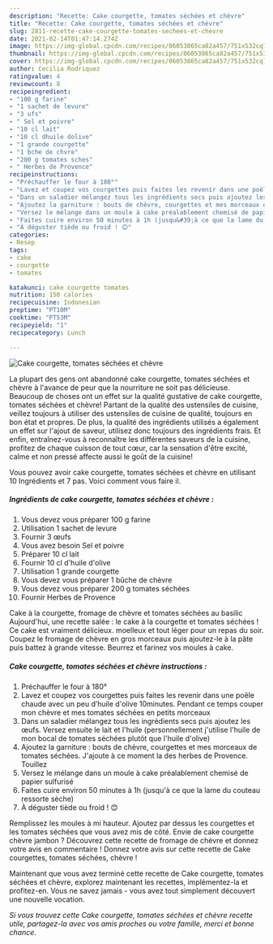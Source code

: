 ```yaml
---
description: "Recette: Cake courgette, tomates séchées et chèvre"
title: "Recette: Cake courgette, tomates séchées et chèvre"
slug: 2811-recette-cake-courgette-tomates-sechees-et-chevre
date: 2021-02-14T01:47:14.274Z
image: https://img-global.cpcdn.com/recipes/06053865ca82a457/751x532cq70/cake-courgette-tomates-sechees-et-chevre-photo-principale-de-la-recette.jpg
thumbnail: https://img-global.cpcdn.com/recipes/06053865ca82a457/751x532cq70/cake-courgette-tomates-sechees-et-chevre-photo-principale-de-la-recette.jpg
cover: https://img-global.cpcdn.com/recipes/06053865ca82a457/751x532cq70/cake-courgette-tomates-sechees-et-chevre-photo-principale-de-la-recette.jpg
author: Cecilia Rodriquez
ratingvalue: 4
reviewcount: 8
recipeingredient:
- "100 g farine"
- "1 sachet de levure"
- "3 ufs"
- " Sel et poivre"
- "10 cl lait"
- "10 cl dhuile dolive"
- "1 grande courgette"
- "1 bche de chvre"
- "200 g tomates sches"
- " Herbes de Provence"
recipeinstructions:
- "Préchauffer le four à 180°"
- "Lavez et coupez vos courgettes puis faites les revenir dans une poêle chaude avec un peu d’huile d&#39;olive 10minutes. Pendant ce temps couper mon chèvre et mes tomates séchées en petits morceaux"
- "Dans un saladier mélangez tous les ingrédients secs puis ajoutez les œufs. Versez ensuite le lait et l&#39;huile (personnellement j&#39;utilise l&#39;huile de mon bocal de tomates séchées plutôt que l&#39;huile d&#39;olive)"
- "Ajoutez la garniture : bouts de chèvre, courgettes et mes morceaux de tomates séchées. J&#39;ajoute à ce moment la des herbes de Provence. Touillez"
- "Versez le mélange dans un moule à cake préalablement chemisé de papier sulfurisé"
- "Faites cuire environ 50 minutes à 1h (jusqu&#39;à ce que la lame du couteau ressorte sèche)"
- "À déguster tiède ou froid ! 😊"
categories:
- Resep
tags:
- cake
- courgette
- tomates

katakunci: cake courgette tomates 
nutrition: 150 calories
recipecuisine: Indonesian
preptime: "PT10M"
cooktime: "PT53M"
recipeyield: "1"
recipecategory: Lunch

---
```



![Cake courgette, tomates séchées et chèvre](https://img-global.cpcdn.com/recipes/06053865ca82a457/751x532cq70/cake-courgette-tomates-sechees-et-chevre-photo-principale-de-la-recette.jpg)

La plupart des gens ont abandonné cake courgette, tomates séchées et chèvre à l'avance de peur que la nourriture ne soit pas délicieuse. Beaucoup de choses ont un effet sur la qualité gustative de cake courgette, tomates séchées et chèvre! Partant de la qualité des ustensiles de cuisine, veillez toujours à utiliser des ustensiles de cuisine de qualité, toujours en bon état et propres. De plus, la qualité des ingrédients utilisés a également un effet sur l'ajout de saveur, utilisez donc toujours des ingrédients frais. Et enfin, entraînez-vous à reconnaître les différentes saveurs de la cuisine, profitez de chaque cuisson de tout cœur, car la sensation d'être excité, calme et non pressé affecte aussi le goût de la cuisine!

<!--inarticleads1-->

Vous pouvez avoir cake courgette, tomates séchées et chèvre en utilisant 10 Ingrédients et 7 pas. Voici comment vous faire il.

##### Ingrédients de cake courgette, tomates séchées et chèvre :

1. Vous devez vous préparer 100 g farine
1. Utilisation 1 sachet de levure
1. Fournir 3 œufs
1. Vous avez besoin  Sel et poivre
1. Préparer 10 cl lait
1. Fournir 10 cl d&#39;huile d&#39;olive
1. Utilisation 1 grande courgette
1. Vous devez vous préparer 1 bûche de chèvre
1. Vous devez vous préparer 200 g tomates séchées
1. Fournir  Herbes de Provence


Cake à la courgette, fromage de chèvre et tomates séchées au basilic Aujourd&#39;hui, une recette salée : le cake à la courgette et tomates séchées ! Ce cake est vraiment délicieux. moelleux et tout léger pour un repas du soir. Coupez le fromage de chèvre en gros morceaux puis ajoutez-le à la pâte puis battez à grande vitesse. Beurrez et farinez vos moules à cake. 

<!--inarticleads2-->

##### Cake courgette, tomates séchées et chèvre instructions :

1. Préchauffer le four à 180°
1. Lavez et coupez vos courgettes puis faites les revenir dans une poêle chaude avec un peu d’huile d&#39;olive 10minutes. Pendant ce temps couper mon chèvre et mes tomates séchées en petits morceaux
1. Dans un saladier mélangez tous les ingrédients secs puis ajoutez les œufs. Versez ensuite le lait et l&#39;huile (personnellement j&#39;utilise l&#39;huile de mon bocal de tomates séchées plutôt que l&#39;huile d&#39;olive)
1. Ajoutez la garniture : bouts de chèvre, courgettes et mes morceaux de tomates séchées. J&#39;ajoute à ce moment la des herbes de Provence. Touillez
1. Versez le mélange dans un moule à cake préalablement chemisé de papier sulfurisé
1. Faites cuire environ 50 minutes à 1h (jusqu&#39;à ce que la lame du couteau ressorte sèche)
1. À déguster tiède ou froid ! 😊


Remplissez les moules à mi hauteur. Ajoutez par dessus les courgettes et les tomates séchées que vous avez mis de côté. Envie de cake courgette chèvre jambon ? Découvrez cette recette de fromage de chèvre et donnez votre avis en commentaire ! Donnez votre avis sur cette recette de Cake courgettes, tomates séchées, chèvre ! 

<!--inarticleads1-->

<p>
Maintenant que vous avez terminé cette recette de Cake courgette, tomates séchées et chèvre, explorez maintenant les recettes, implémentez-la et profitez-en. Vous ne savez jamais - vous avez tout simplement découvert une nouvelle vocation.
</p>

<p>
<i>Si vous trouvez cette Cake courgette, tomates séchées et chèvre recette utile, partagez-la avec vos amis proches ou votre famille, merci et bonne chance.</i>
</p>
